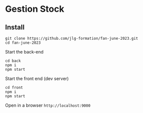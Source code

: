 # Gestion Stock

## Install

```
git clone https://github.com/jlg-formation/fan-june-2023.git
cd fan-june-2023
```

Start the back-end

```
cd back
npm i
npm start
```

Start the front end (dev server)

```
cd front
npm i
npm start
```

Open in a browser `http://localhost:9000`
